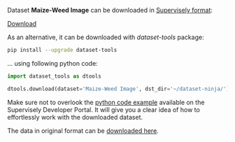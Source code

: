 Dataset **Maize-Weed Image** can be downloaded in [Supervisely format](https://developer.supervisely.com/api-references/supervisely-annotation-json-format):

 [Download](https://assets.supervisely.com/remote/eyJsaW5rIjogImZzOi8vYXNzZXRzLzI5MDJfTWFpemUtV2VlZCBJbWFnZS9tYWl6ZS13ZWVkLWltYWdlLURhdGFzZXROaW5qYS50YXIiLCAic2lnIjogIk5MQzlNTmxwVmtmZ0xEb2UxWlp5Mm80SU5tTU5aZld5YmlqTFE2MGF4T0E9In0=)

As an alternative, it can be downloaded with *dataset-tools* package:
``` bash
pip install --upgrade dataset-tools
```

... using following python code:
``` python
import dataset_tools as dtools

dtools.download(dataset='Maize-Weed Image', dst_dir='~/dataset-ninja/')
```
Make sure not to overlook the [python code example](https://developer.supervisely.com/getting-started/python-sdk-tutorials/iterate-over-a-local-project) available on the Supervisely Developer Portal. It will give you a clear idea of how to effortlessly work with the downloaded dataset.

The data in original format can be [downloaded here](https://data.mendeley.com/datasets/jjbfcckrsp/2).